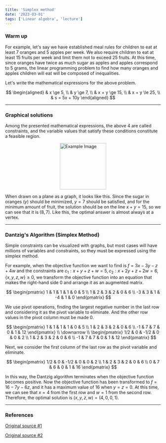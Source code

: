 ```yaml
---
title: 'Simplex method'
date: '2023-03-01'
tags: ['Linear algebra', 'lecture']
---
```


### Warm up

For example, let's say we have established meal rules for children to eat at least 7 oranges and 5 apples per week. We also require children to eat at least 15 fruits per week and limit them not to exceed 25 fruits. At this time, since oranges have twice as much sugar as apples and apples correspond to 5 grams, the linear programming problem to find how many oranges and apples children will eat will be composed of inequalities.

Let's write the mathematical expressions for the above problem.

$$
\begin{aligned}
& x \ge 5, \\
& y \ge 7, \\
& x + y \ge 15, \\
& x + y \le 25, \\
& s = 5x + 10y
\end{aligned}
$$

---

### Graphical solutions

Among the presented mathematical expressions, the above 4 are called constraints, and the variable values that satisfy these conditions constitute a feasible region.

<img src="https://velog.velcdn.com/images/devjo/post/5ca6b525-c568-4396-9c6b-aa8208a60e24/image.png" alt="Example Image" style="display: block; margin: 0 auto; height:150;" />

When drawn on a plane as a graph, it looks like this. Since the sugar in oranges $(y)$ should be minimized, $y=7$ should be satisfied, and for the minimum amount of fruit, the solution should be on the line $x+y=15$, so we can see that it is $(8,7)$. Like this, the optimal answer is almost always at a vertex.

---

### Dantzig's Algorithm (Simplex Method)

Simple constraints can be visualized with graphs, but most cases will have millions of variables and constraints, so they must be expressed using the simplex method.

For example, when the objective function we want to find is $f = 3x-3y-z+4w$ and the constraints are $c_1 : x+y+z+w=5, c_2 : x+2y+z+2w=6, \{x, y, z, w\} \ge 0$, we transform the objective function into an equation that makes the right-hand side 0 and arrange it as an augmented matrix.

$$
\begin{pmatrix}
1 & 1 & 1 & 1 & 0 & 5 \\
1 & 2 & 3 & 2 & 0 & 6 \\
-3 & 3 & 1 & -4 & 1 & 0
\end{pmatrix}
$$

We use pivot operations, finding the largest negative number in the last row and considering it as the pivot variable to eliminate. And the other row values in the pivot column must be made 0.

$$
\begin{pmatrix}
1 & 1 & 1 & 1 & 0 & 5 \\
1 & 2 & 3 & 2 & 0 & 6 \\
-1 & 7 & 7 & 0 & 1 & 12
\end{pmatrix} \\
\downarrow \\
\begin{pmatrix}
1/2 & 0 & -1/2 & 0 & 0 & 2 \\
1 & 2 & 3 & 2 & 0 & 6 \\
-1 & 7 & 7 & 0 & 1 & 12
\end{pmatrix}
$$

Next, we consider the first column of the last row as the pivot variable and eliminate.

$$
\begin{pmatrix}
1/2 & 0 & -1/2 & 0 & 0 & 2 \\
1 & 2 & 3 & 2 & 0 & 6 \\
0 & 7 & 6 & 0 & 1 & 16
\end{pmatrix}
$$

In this way, the Dantzig algorithm terminates when the objective function becomes positive. Now the objective function has been transformed to $f=16-7y-6z$, and it has a maximum value of 16 when $y=z=0$. At this time, we can see that $x=4$ from the first row and $w=1$ from the second row. Therefore, the optimal solution is $(x,y,z,w)=(4,0,0,1)$.

---

### References

[Original source #1](http://matrix.skku.ac.kr/2015-Album/BigBook-LinearAlgebra-2015.pdf)

[Original source #2](https://www.math.ucdavis.edu/~linear/linear-guest.pdf)